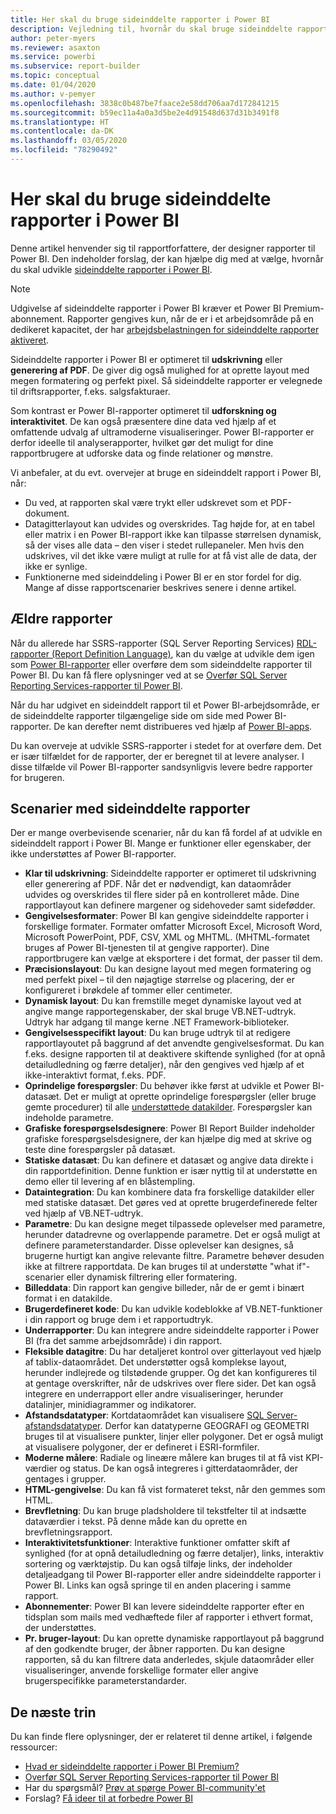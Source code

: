 ```yaml
---
title: Her skal du bruge sideinddelte rapporter i Power BI
description: Vejledning til, hvornår du skal bruge sideinddelte rapporter i Power BI.
author: peter-myers
ms.reviewer: asaxton
ms.service: powerbi
ms.subservice: report-builder
ms.topic: conceptual
ms.date: 01/04/2020
ms.author: v-pemyer
ms.openlocfilehash: 3838c0b487be7faace2e58dd706aa7d172841215
ms.sourcegitcommit: b59ec11a4a0a3d5be2e4d91548d637d31b3491f8
ms.translationtype: HT
ms.contentlocale: da-DK
ms.lasthandoff: 03/05/2020
ms.locfileid: "78290492"
---
```

# <a name="when-to-use-paginated-reports-in-power-bi"></a>Her skal du bruge sideinddelte rapporter i Power BI

Denne artikel henvender sig til rapportforfattere, der designer rapporter til Power BI. Den indeholder forslag, der kan hjælpe dig med at vælge, hvornår du skal udvikle [sideinddelte rapporter i Power BI](../paginated-reports-report-builder-power-bi.md).

> [!NOTE]
> Udgivelse af sideinddelte rapporter i Power BI kræver et Power BI Premium-abonnement. Rapporter gengives kun, når de er i et arbejdsområde på en dedikeret kapacitet, der har [arbejdsbelastningen for sideinddelte rapporter aktiveret](../service-admin-premium-workloads.md#paginated-reports).

Sideinddelte rapporter i Power BI er optimeret til **udskrivning** eller **generering af PDF**. De giver dig også mulighed for at oprette layout med megen formatering og perfekt pixel. Så sideinddelte rapporter er velegnede til driftsrapporter, f.eks. salgsfakturaer.

Som kontrast er Power BI-rapporter optimeret til **udforskning og interaktivitet**. De kan også præsentere dine data ved hjælp af et omfattende udvalg af ultramoderne visualiseringer. Power BI-rapporter er derfor ideelle til analyserapporter, hvilket gør det muligt for dine rapportbrugere at udforske data og finde relationer og mønstre.

Vi anbefaler, at du evt. overvejer at bruge en sideinddelt rapport i Power BI, når:

- Du ved, at rapporten skal være trykt eller udskrevet som et PDF-dokument.
- Datagitterlayout kan udvides og overskrides. Tag højde for, at en tabel eller matrix i en Power BI-rapport ikke kan tilpasse størrelsen dynamisk, så der vises alle data – den viser i stedet rullepaneler. Men hvis den udskrives, vil det ikke være muligt at rulle for at få vist alle de data, der ikke er synlige.
- Funktionerne med sideinddeling i Power BI er en stor fordel for dig. Mange af disse rapportscenarier beskrives senere i denne artikel.

## <a name="legacy-reports"></a>Ældre rapporter

Når du allerede har SSRS-rapporter (SQL Server Reporting Services) [RDL-rapporter (Report Definition Language)](/sql/reporting-services/reports/report-definition-language-ssrs), kan du vælge at udvikle dem igen som [Power BI-rapporter](../consumer/end-user-reports.md) eller overføre dem som sideinddelte rapporter til Power BI. Du kan få flere oplysninger ved at se [Overfør SQL Server Reporting Services-rapporter til Power BI](migrate-ssrs-reports-to-power-bi.md).

Når du har udgivet en sideinddelt rapport til et Power BI-arbejdsområde, er de sideinddelte rapporter tilgængelige side om side med Power BI-rapporter. De kan derefter nemt distribueres ved hjælp af [Power BI-apps](../service-create-distribute-apps.md).

Du kan overveje at udvikle SSRS-rapporter i stedet for at overføre dem. Det er især tilfældet for de rapporter, der er beregnet til at levere analyser. I disse tilfælde vil Power BI-rapporter sandsynligvis levere bedre rapporter for brugeren.

## <a name="paginated-report-scenarios"></a>Scenarier med sideinddelte rapporter

Der er mange overbevisende scenarier, når du kan få fordel af at udvikle en sideinddelt rapport i Power BI. Mange er funktioner eller egenskaber, der ikke understøttes af Power BI-rapporter.

- **Klar til udskrivning**: Sideinddelte rapporter er optimeret til udskrivning eller generering af PDF. Når det er nødvendigt, kan dataområder udvides og overskrides til flere sider på en kontrolleret måde. Dine rapportlayout kan definere margener og sidehoveder samt sidefødder.
- **Gengivelsesformater**: Power BI kan gengive sideinddelte rapporter i forskellige formater. Formater omfatter Microsoft Excel, Microsoft Word, Microsoft PowerPoint, PDF, CSV, XML og MHTML. (MHTML-formatet bruges af Power BI-tjenesten til at gengive rapporter). Dine rapportbrugere kan vælge at eksportere i det format, der passer til dem.
- **Præcisionslayout**: Du kan designe layout med megen formatering og med perfekt pixel – til den nøjagtige størrelse og placering, der er konfigureret i brøkdele af tommer eller centimeter.
- **Dynamisk layout**: Du kan fremstille meget dynamiske layout ved at angive mange rapportegenskaber, der skal bruge VB.NET-udtryk. Udtryk har adgang til mange kerne .NET Framework-biblioteker.
- **Gengivelsesspecifikt layout**: Du kan bruge udtryk til at redigere rapportlayoutet på baggrund af det anvendte gengivelsesformat. Du kan f.eks. designe rapporten til at deaktivere skiftende synlighed (for at opnå detailudledning og færre detaljer), når den gengives ved hjælp af et ikke-interaktivt format, f.eks. PDF.
- **Oprindelige forespørgsler**: Du behøver ikke først at udvikle et Power BI-datasæt. Det er muligt at oprette oprindelige forespørgsler (eller bruge gemte procedurer) til alle [understøttede datakilder](../paginated-reports-data-sources.md). Forespørgsler kan indeholde parametre.
- **Grafiske forespørgselsdesignere**: Power BI Report Builder indeholder grafiske forespørgselsdesignere, der kan hjælpe dig med at skrive og teste dine forespørgsler på datasæt.
- **Statiske datasæt**: Du kan definere et datasæt og angive data direkte i din rapportdefinition. Denne funktion er især nyttig til at understøtte en demo eller til levering af en blåstempling.
- **Dataintegration**: Du kan kombinere data fra forskellige datakilder eller med statiske datasæt. Det gøres ved at oprette brugerdefinerede felter ved hjælp af VB.NET-udtryk.
- **Parametre**: Du kan designe meget tilpassede oplevelser med parametre, herunder datadrevne og overlappende parametre. Det er også muligt at definere parameterstandarder. Disse oplevelser kan designes, så brugerne hurtigt kan angive relevante filtre. Parametre behøver desuden ikke at filtrere rapportdata. De kan bruges til at understøtte "what if"-scenarier eller dynamisk filtrering eller formatering.
- **Billeddata**: Din rapport kan gengive billeder, når de er gemt i binært format i en datakilde.
- **Brugerdefineret kode**: Du kan udvikle kodeblokke af VB.NET-funktioner i din rapport og bruge dem i et rapportudtryk.
- **Underrapporter**: Du kan integrere andre sideinddelte rapporter i Power BI (fra det samme arbejdsområde) i din rapport.
- **Fleksible datagitre**: Du har detaljeret kontrol over gitterlayout ved hjælp af tablix-dataområdet. Det understøtter også komplekse layout, herunder indlejrede og tilstødende grupper. Og det kan konfigureres til at gentage overskrifter, når de udskrives over flere sider. Det kan også integrere en underrapport eller andre visualiseringer, herunder datalinjer, minidiagrammer og indikatorer.
- **Afstandsdatatyper**: Kortdataområdet kan visualisere [SQL Server-afstandsdatatyper](/sql/relational-databases/spatial/spatial-data-sql-server). Derfor kan datatyperne GEOGRAFI og GEOMETRI bruges til at visualisere punkter, linjer eller polygoner. Det er også muligt at visualisere polygoner, der er defineret i ESRI-formfiler.
- **Moderne målere**: Radiale og lineære målere kan bruges til at få vist KPI-værdier og status. De kan også integreres i gitterdataområder, der gentages i grupper.
- **HTML-gengivelse**: Du kan få vist formateret tekst, når den gemmes som HTML.
- **Brevfletning**: Du kan bruge pladsholdere til tekstfelter til at indsætte dataværdier i tekst. På denne måde kan du oprette en brevfletningsrapport.
- **Interaktivitetsfunktioner**: Interaktive funktioner omfatter skift af synlighed (for at opnå detailudledning og færre detaljer), links, interaktiv sortering og værktøjstip. Du kan også tilføje links, der indeholder detaljeadgang til Power BI-rapporter eller andre sideinddelte rapporter i Power BI. Links kan også springe til en anden placering i samme rapport.
- **Abonnementer**: Power BI kan levere sideinddelte rapporter efter en tidsplan som mails med vedhæftede filer af rapporter i ethvert format, der understøttes.
- **Pr. bruger-layout**: Du kan oprette dynamiske rapportlayout på baggrund af den godkendte bruger, der åbner rapporten. Du kan designe rapporten, så du kan filtrere data anderledes, skjule dataområder eller visualiseringer, anvende forskellige formater eller angive brugerspecifikke parameterstandarder.

## <a name="next-steps"></a>De næste trin

Du kan finde flere oplysninger, der er relateret til denne artikel, i følgende ressourcer:

- [Hvad er sideinddelte rapporter i Power BI Premium?](../paginated-reports-report-builder-power-bi.md)
- [Overfør SQL Server Reporting Services-rapporter til Power BI](migrate-ssrs-reports-to-power-bi.md)
- Har du spørgsmål? [Prøv at spørge Power BI-community'et](https://community.powerbi.com/)
- Forslag? [Få ideer til at forbedre Power BI](https://ideas.powerbi.com/)
